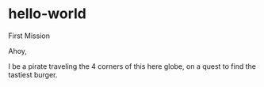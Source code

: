 # hello-world
First Mission

Ahoy, 

I be a pirate traveling the 4 corners of this here globe, on a quest to find the tastiest burger.
